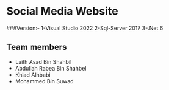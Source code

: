# Social Media Website 

###Version:-
1-Visual Studio 2022
2-Sql-Server 2017
3-.Net 6

## Team members

-   Laith Asad Bin Shahbil
-   Abdullah Rabea Bin Shahbel
-   Khlad Alhbabi
-   Mohammed Bin Suwad
